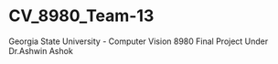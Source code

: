 # CV_8980_Team-13
Georgia State University - Computer Vision 8980 Final Project Under Dr.Ashwin Ashok
